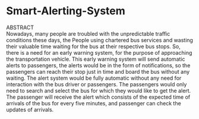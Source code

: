 # Smart-Alerting-System<br>
ABSTRACT <br>
Nowadays, many people are troubled with the unpredictable traffic conditions these days, the People using chartered bus services and wasting their valuable time waiting for the bus at their respective bus stops. So, there is a need for an early warning system, for the purpose of approaching the transportation vehicle. This early warning system will send automatic alerts to passengers, the alerts would be in the form of notifications, so the passengers can reach their stop just in time and board the bus without any waiting. The alert system would be fully automatic without any need for interaction with the bus driver or passengers. The passengers would only need to search and select the bus for which they would like to get the alert. The passenger will receive the alert which consists of the expected time of arrivals of the bus for every five minutes, and passenger can check the updates of arrivals.<br>
 
